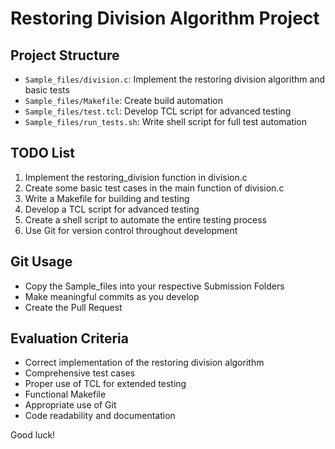 # Restoring Division Algorithm Project

## Project Structure
- `Sample_files/division.c`: Implement the restoring division algorithm and basic tests
- `Sample_files/Makefile`: Create build automation
- `Sample_files/test.tcl`: Develop TCL script for advanced testing
- `Sample_files/run_tests.sh`: Write shell script for full test automation

## TODO List
1. Implement the restoring_division function in division.c
2. Create some basic test cases in the main function of division.c
3. Write a Makefile for building and testing
4. Develop a TCL script for advanced testing
5. Create a shell script to automate the entire testing process
6. Use Git for version control throughout development

## Git Usage
- Copy the Sample_files into your respective Submission Folders
- Make meaningful commits as you develop
- Create the Pull Request

## Evaluation Criteria
- Correct implementation of the restoring division algorithm
- Comprehensive test cases
- Proper use of TCL for extended testing
- Functional Makefile
- Appropriate use of Git
- Code readability and documentation

Good luck!